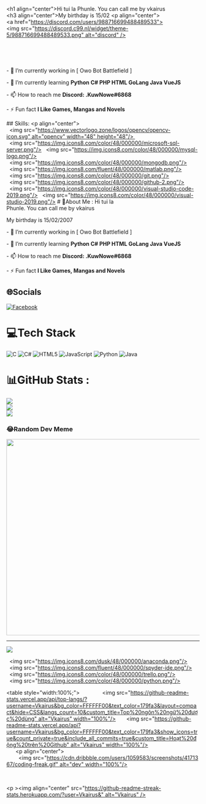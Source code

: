 <h1 align="center">Hi tui la Phunle. You can call me by vkairus</h1> 
 <h3 align="center">My birthday is 15/02</h3> 
 <p align="center"> 
 <a href="https://discord.com/users/988716699488489533"><img src="https://discord.c99.nl/widget/theme-5/988716699488489533.png" alt="discord" /></a>  
 </p> 
 <table style="width:100%;"align="center"> 
   <tr> 
     <td> 
      <img src="https://pin.it/50UQFt3" alt="Phunle" width="300px"/> 
     </td> 
     <td> 
       <p >  
         <img src="https://pin.it/3Adiszc" alt="Phunle" width="300px"/> 
       </p> 
     </td> 
   </tr> 
 </table> 
        
   
 <p align="left"> <img src="https://komarev.com/ghpvc/?username=Vkairus&label=Profile%20views&color=0e75b6&style=flat" alt="Vkairus" /> </p> 

 - 🔭 I’m currently working in [ Owo Bot Battlefield ] 
  
 - 🌱 I’m currently learning **Python C# PHP HTML GoLang Java VueJS**  
  
 - 📫 How to reach me **Discord: .KuwNowe#6868**  
  
 - ⚡ Fun fact **I Like Games, Mangas and Novels** 
  
  
 </p> 
  
 ## Skills: 
 <p align="center"> 
   <img src="https://www.vectorlogo.zone/logos/opencv/opencv-icon.svg" alt="opencv" width="48" height="48"/>  
   <img src="https://img.icons8.com/color/48/000000/microsoft-sql-server.png"/> 
   <img src="https://img.icons8.com/color/48/000000/mysql-logo.png"/> 
   <img src="https://img.icons8.com/color/48/000000/mongodb.png"/> 
   <img src="https://img.icons8.com/fluent/48/000000/matlab.png"/> 
   <img src="https://img.icons8.com/color/48/000000/git.png"/> 
   <img src="https://img.icons8.com/color/48/000000/github-2.png"/> 
   <img src="https://img.icons8.com/color/48/000000/visual-studio-code-2019.png"/> 
   <img src="https://img.icons8.com/color/48/000000/visual-studio-2019.png"/> # 💫About Me :
Hi tui la Phunle. You can call me by vkairus
    
My birthday is 15/02/2007

 - 🔭 I’m currently working in [ Owo Bot Battlefield ] 
  
 - 🌱 I’m currently learning **Python C# PHP HTML GoLang Java VueJS**  
  
 - 📫 How to reach me **Discord: .KuwNowe#6868**  
  
 - ⚡ Fun fact **I Like Games, Mangas and Novels** 
  

## 🌐Socials
[![Facebook](https://img.shields.io/badge/Facebook-%231877F2.svg?logo=Facebook&logoColor=white)](https://facebook.com/100037079618876) 

# 💻Tech Stack
![C](https://img.shields.io/badge/c-%2300599C.svg?style=for-the-badge&logo=c&logoColor=white) ![C#](https://img.shields.io/badge/c%23-%23239120.svg?style=for-the-badge&logo=c-sharp&logoColor=white) ![HTML5](https://img.shields.io/badge/html5-%23E34F26.svg?style=for-the-badge&logo=html5&logoColor=white) ![JavaScript](https://img.shields.io/badge/javascript-%23323330.svg?style=for-the-badge&logo=javascript&logoColor=%23F7DF1E) ![Python](https://img.shields.io/badge/python-3670A0?style=for-the-badge&logo=python&logoColor=ffdd54) ![Java](https://img.shields.io/badge/java-%23ED8B00.svg?style=for-the-badge&logo=java&logoColor=white)
# 📊GitHub Stats :
![](https://github-readme-stats.vercel.app/api?username=Vkairus&theme=radical&hide_border=false&include_all_commits=false&count_private=false)<br/>
![](https://github-readme-streak-stats.herokuapp.com/?user=Vkairus&theme=radical&hide_border=false)<br/>
![](https://github-readme-stats.vercel.app/api/top-langs/?username=Vkairus&theme=radical&hide_border=false&include_all_commits=false&count_private=false&layout=compact)

### 😂Random Dev Meme
<img src="https://random-memer.herokuapp.com/" width="512px"/>

---
[![](https://visitcount.itsvg.in/api?id=Vkairus&icon=0&color=0)](https://visitcount.itsvg.in)

   <img src="https://img.icons8.com/dusk/48/000000/anaconda.png"/> 
   <img src="https://img.icons8.com/fluent/48/000000/spyder-ide.png"/> 
   <img src="https://img.icons8.com/color/48/000000/trello.png"/> 
   <img src="https://img.icons8.com/color/48/000000/python.png"/> 
  
 </p> 
  
 <table style="width:100%;"> 
   <tr> 
     <td> 
       <img src="https://github-readme-stats.vercel.app/api/top-langs/?username=Vkairus&bg_color=FFFFFF00&text_color=179fa3&layout=compact&hide=CSS&langs_count=10&custom_title=Top%20ngôn%20ngữ%20được%20dùng" alt="Vkairus" width="100%"/> 
       <img src="https://github-readme-stats.vercel.app/api?username=Vkairus&bg_color=FFFFFF00&text_color=179fa3&show_icons=true&count_private=true&include_all_commits=true&custom_title=Hoạt%20động%20trên%20Github" alt="Vkairus" width="100%"/> 
     </td> 
     <td> 
       <p align="center">  
         <img src="https://cdn.dribbble.com/users/1059583/screenshots/4171367/coding-freak.gif" alt="dev" width="100%"/> 
       </p> 
     </td> 
   </tr> 
 </table> 
  
 <p ><img align="center" src="https://github-readme-streak-stats.herokuapp.com/?user=Vkairus&" alt="Vkairus" /></p>
